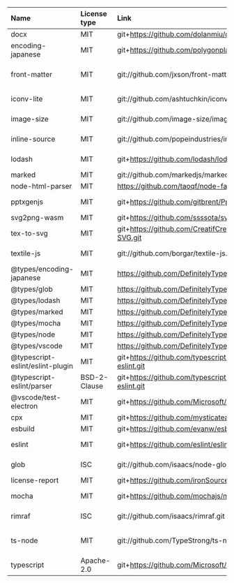 | Name                             | License type | Link                                                           | Author                                                               |
| :------------------------------- | :----------- | :------------------------------------------------------------- | :------------------------------------------------------------------- |
| docx                             | MIT          | git+https://github.com/dolanmiu/docx.git                       | Dolan Miu                                                            |
| encoding-japanese                | MIT          | git+https://github.com/polygonplanet/encoding.js.git           | polygonplanet <polygon.planet.aqua@gmail.com>                        |
| front-matter                     | MIT          | git://github.com/jxson/front-matter.git                        | Jason Campbell <jasoncampbell@google.com> (http://twitter.com/jxson) |
| iconv-lite                       | MIT          | git://github.com/ashtuchkin/iconv-lite.git                     | Alexander Shtuchkin <ashtuchkin@gmail.com>                           |
| image-size                       | MIT          | git://github.com/image-size/image-size.git                     | netroy <aditya@netroy.in> (http://netroy.in/)                        |
| inline-source                    | MIT          | git://github.com/popeindustries/inline-source.git              | Alexander Pope <alex@pope.industries>                                |
| lodash                           | MIT          | git+https://github.com/lodash/lodash.git                       | John-David Dalton <john.david.dalton@gmail.com>                      |
| marked                           | MIT          | git://github.com/markedjs/marked.git                           | Christopher Jeffrey                                                  |
| node-html-parser                 | MIT          | https://github.com/taoqf/node-fast-html-parser.git             | Xiaoyi Shi <ashi009@gmail.com>                                       |
| pptxgenjs                        | MIT          | git+https://github.com/gitbrent/PptxGenJS.git                  | Brent Ely https://github.com/gitbrent/                               |
| svg2png-wasm                     | MIT          | git+https://github.com/ssssota/svg2png-wasm.git                | ssssota                                                              |
| tex-to-svg                       | MIT          | git+https://github.com/CreatifCreateur/TeX-to-SVG.git          | @CreatifCreateur                                                     |
| textile-js                       | MIT          | git://github.com/borgar/textile-js.git                         | Borgar Þorsteinsson <borgar@borgar.net>                              |
| @types/encoding-japanese         | MIT          | https://github.com/DefinitelyTyped/DefinitelyTyped.git         | n/a                                                                  |
| @types/glob                      | MIT          | https://github.com/DefinitelyTyped/DefinitelyTyped.git         | n/a                                                                  |
| @types/lodash                    | MIT          | https://github.com/DefinitelyTyped/DefinitelyTyped.git         | n/a                                                                  |
| @types/marked                    | MIT          | https://github.com/DefinitelyTyped/DefinitelyTyped.git         | n/a                                                                  |
| @types/mocha                     | MIT          | https://github.com/DefinitelyTyped/DefinitelyTyped.git         | n/a                                                                  |
| @types/node                      | MIT          | https://github.com/DefinitelyTyped/DefinitelyTyped.git         | n/a                                                                  |
| @types/vscode                    | MIT          | https://github.com/DefinitelyTyped/DefinitelyTyped.git         | n/a                                                                  |
| @typescript-eslint/eslint-plugin | MIT          | git+https://github.com/typescript-eslint/typescript-eslint.git | n/a                                                                  |
| @typescript-eslint/parser        | BSD-2-Clause | git+https://github.com/typescript-eslint/typescript-eslint.git | n/a                                                                  |
| @vscode/test-electron            | MIT          | git+https://github.com/Microsoft/vscode-test.git               | Visual Studio Code Team                                              |
| cpx                              | MIT          | git+https://github.com/mysticatea/cpx.git                      | Toru Nagashima                                                       |
| esbuild                          | MIT          | git+https://github.com/evanw/esbuild.git                       | n/a                                                                  |
| eslint                           | MIT          | git+https://github.com/eslint/eslint.git                       | Nicholas C. Zakas <nicholas+npm@nczconsulting.com>                   |
| glob                             | ISC          | git://github.com/isaacs/node-glob.git                          | Isaac Z. Schlueter <i@izs.me> (http://blog.izs.me/)                  |
| license-report                   | MIT          | git+https://github.com/ironSource/license-report.git           | Yaniv Kessler                                                        |
| mocha                            | MIT          | git+https://github.com/mochajs/mocha.git                       | TJ Holowaychuk <tj@vision-media.ca>                                  |
| rimraf                           | ISC          | git://github.com/isaacs/rimraf.git                             | Isaac Z. Schlueter <i@izs.me> (http://blog.izs.me/)                  |
| ts-node                          | MIT          | git://github.com/TypeStrong/ts-node.git                        | Blake Embrey hello@blakeembrey.com http://blakeembrey.me             |
| typescript                       | Apache-2.0   | git+https://github.com/Microsoft/TypeScript.git                | Microsoft Corp.                                                      |

